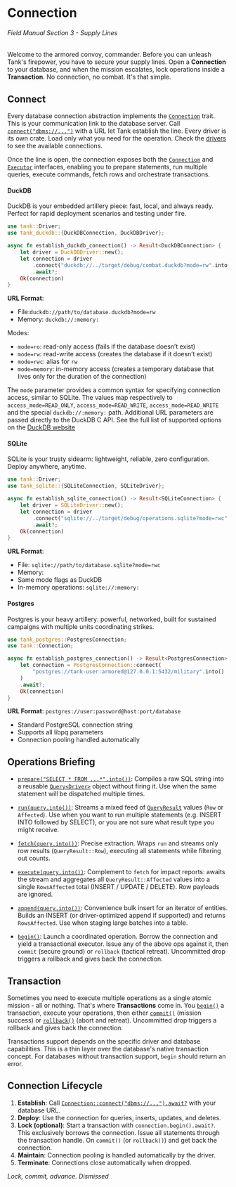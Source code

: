 # Connection
###### *Field Manual Section 3* - Supply Lines

Welcome to the armored convoy, commander. Before you can unleash Tank's firepower, you have to secure your supply lines. Open a **Connection** to your database, and when the mission escalates, lock operations inside a **Transaction**. No connection, no combat. It's that simple.

## Connect
Every database connection abstraction implements the [`Connection`](https://docs.rs/tank/latest/tank/trait.Connection.html) trait. This is your communication link to the database server. Call [`connect("dbms://...")`](https://docs.rs/tank/latest/tank/trait.Connection.html#tymethod.connect) with a URL let Tank establish the line. Every driver is its own crate. Load only what you need for the operation. Check the [drivers](1-introduction.md#drivers) to see the available connections.

Once the line is open, the connection exposes both the [`Connection`](https://docs.rs/tank/latest/tank/trait.Connection.html) and [`Executor`](https://docs.rs/tank/latest/tank/trait.Executor.html) interfaces, enabling you to prepare statements, run multiple queries, execute commands, fetch rows and orchestrate transactions.

#### DuckDB
DuckDB is your embedded artillery piece: fast, local, and always ready. Perfect for rapid deployment scenarios and testing under fire.

```rust
use tank::Driver;
use tank_duckdb::{DuckDBConnection, DuckDBDriver};

async fn establish_duckdb_connection() -> Result<DuckDBConnection> {
    let driver = DuckDBDriver::new();
    let connection = driver
        .connect("duckdb://../target/debug/combat.duckdb?mode=rw".into())
        .await?;
    Ok(connection)
}
```

**URL Format**:
- File:`duckdb://path/to/database.duckdb?mode=rw`
- Memory: `duckdb://:memory:`

Modes:
- `mode=ro`: read-only access (fails if the database doesn’t exist)
- `mode=rw`: read-write access (creates the database if it doesn’t exist)
- `mode=rwc`: alias for `rw`
- `mode=memory`: in-memory access (creates a temporary database that lives only for the duration of the connection)

The `mode` parameter provides a common syntax for specifying connection access, similar to SQLite. The values map respectively to `access_mode=READ_ONLY`, `access_mode=READ_WRITE`, `access_mode=READ_WRITE` and the special `duckdb://:memory:` path. Additional URL parameters are passed directly to the DuckDB C API. See the full list of supported options on the [DuckDB website](https://duckdb.org/docs/stable/configuration/overview#global-configuration-options)

#### SQLite
SQLite is your trusty sidearm: lightweight, reliable, zero configuration. Deploy anywhere, anytime.

```rust
use tank::Driver;
use tank_sqlite::{SQLiteConnection, SQLiteDriver};

async fn establish_sqlite_connection() -> Result<SQLiteConnection> {
    let driver = SQLiteDriver::new();
    let connection = driver
        .connect("sqlite://../target/debug/operations.sqlite?mode=rwc".into())
        .await?;
    Ok(connection)
}
```
  
**URL Format**:
- File: `sqlite://path/to/database.sqlite?mode=rwc`
- Memory: 
- Same mode flags as DuckDB
- In-memory operations: `sqlite://:memory:`

#### Postgres
Postgres is your heavy artillery: powerful, networked, built for sustained campaigns with multiple units coordinating strikes.

```rust
use tank_postgres::PostgresConnection;
use tank::Connection;

async fn establish_postgres_connection() -> Result<PostgresConnection> {
    let connection = PostgresConnection::connect(
        "postgres://tank-user:armored@127.0.0.1:5432/military".into()
    )
    .await?;
    Ok(connection)
}
```

**URL Format**: `postgres://user:password@host:port/database`
- Standard PostgreSQL connection string
- Supports all libpq parameters
- Connection pooling handled automatically

## Operations Briefing
- [`prepare("SELECT * FROM ...*".into())`](https://docs.rs/tank/latest/tank/trait.Executor.html#tymethod.prepare):
  Compiles a raw SQL string into a reusable [`Query<Driver>`](https://docs.rs/tank/latest/tank/enum.Query.html) object without firing it. Use when the same statement will be dispatched multiple times.

- [`run(query.into())`](https://docs.rs/tank/latest/tank/trait.Executor.html#tymethod.run):
  Streams a mixed feed of [`QueryResult`](https://docs.rs/tank/latest/tank/enum.QueryResult.html) values (`Row` or `Affected`). Use when you want to run multiple statements (e.g. INSERT INTO followed by SELECT), or you are not sure what result type you might receive.

- [`fetch(query.into())`](https://docs.rs/tank/latest/tank/trait.Executor.html#method.fetch):
  Precise extraction. Wraps `run` and streams only row results (`QueryResult::Row`), executing all statements while filtering out counts.

- [`execute(query.into())`](https://docs.rs/tank/latest/tank/trait.Executor.html#method.execute):
  Complement to `fetch` for impact reports: awaits the stream and aggregates all `QueryResult::Affected` values into a single `RowsAffected` total (INSERT / UPDATE / DELETE). Row payloads are ignored.

- [`append(query.into())`](https://docs.rs/tank/latest/tank/trait.Executor.html#method.append):
  Convenience bulk insert for an iterator of entities. Builds an INSERT (or driver-optimized append if supported) and returns `RowsAffected`. Use when staging large batches into a table.

- [`begin()`](https://docs.rs/tank/latest/tank/trait.Connection.html#tymethod.begin):
  Launch a coordinated operation. Borrow the connection and yield a transactional executor. Issue any of the above ops against it, then `commit` (secure ground) or `rollback` (tactical retreat). Uncommitted drop triggers a rollback and gives back the connection.

## Transaction
Sometimes you need to execute multiple operations as a single atomic mission - all or nothing. That's where **Transactions** come in. You [`begin()`](https://docs.rs/tank/latest/tank/trait.Connection.html#tymethod.begin) a transaction, execute your operations, then either [`commit()`](https://docs.rs/tank/latest/tank/trait.Transaction.html#tymethod.commit) (mission success) or [`rollback()`](https://docs.rs/tank/latest/tank/trait.Transaction.html#tymethod.rollback) (abort and retreat). Uncommitted drop triggers a rollback and gives back the connection.

Transactions support depends on the specific driver and database capabilities. This is a thin layer over the database's native transaction concept. For databases without transaction support, `begin` should return an error.

## Connection Lifecycle
1. **Establish**: Call [`Connection::connect("dbms://...").await?`](https://docs.rs/tank/latest/tank/trait.Connection.html#tymethod.connect) with your database URL.
2. **Deploy**: Use the connection for queries, inserts, updates, and deletes.
3. **Lock (optional)**: Start a transaction with `connection.begin().await?`. This exclusively borrows the connection. Issue all statements through the transaction handle. On `commit()` (or `rollback()`) and get back the connection.
4. **Maintain**: Connection pooling is handled automatically by the driver.
5. **Terminate**: Connections close automatically when dropped.

*Lock, commit, advance. Dismissed*
